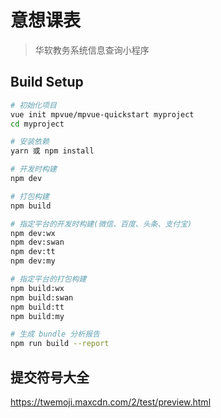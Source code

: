 # 意想课表

> 华软教务系统信息查询小程序

## Build Setup

``` bash
# 初始化项目
vue init mpvue/mpvue-quickstart myproject
cd myproject

# 安装依赖
yarn 或 npm install

# 开发时构建
npm dev

# 打包构建
npm build

# 指定平台的开发时构建(微信、百度、头条、支付宝)
npm dev:wx
npm dev:swan
npm dev:tt
npm dev:my

# 指定平台的打包构建
npm build:wx
npm build:swan
npm build:tt
npm build:my

# 生成 bundle 分析报告
npm run build --report
```
## 提交符号大全
https://twemoji.maxcdn.com/2/test/preview.html
